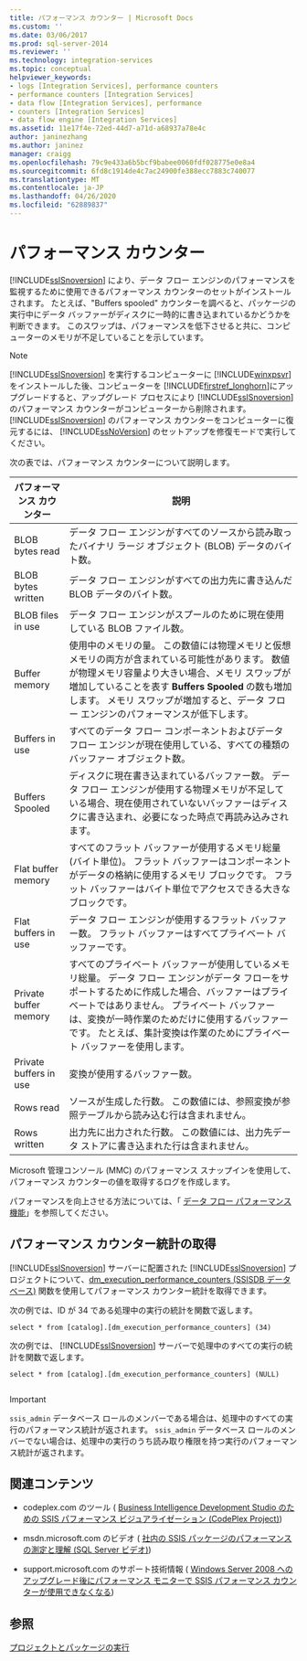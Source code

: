 ```yaml
---
title: パフォーマンス カウンター | Microsoft Docs
ms.custom: ''
ms.date: 03/06/2017
ms.prod: sql-server-2014
ms.reviewer: ''
ms.technology: integration-services
ms.topic: conceptual
helpviewer_keywords:
- logs [Integration Services], performance counters
- performance counters [Integration Services]
- data flow [Integration Services], performance
- counters [Integration Services]
- data flow engine [Integration Services]
ms.assetid: 11e17f4e-72ed-44d7-a71d-a68937a78e4c
author: janinezhang
ms.author: janinez
manager: craigg
ms.openlocfilehash: 79c9e433a6b5bcf9babee0060fdf028775e0e8a4
ms.sourcegitcommit: 6fd8c1914de4c7ac24900fe388ecc7883c740077
ms.translationtype: MT
ms.contentlocale: ja-JP
ms.lasthandoff: 04/26/2020
ms.locfileid: "62889837"
---
```

# <a name="performance-counters"></a>パフォーマンス カウンター
  [!INCLUDE[ssISnoversion](../../includes/ssisnoversion-md.md)] により、データ フロー エンジンのパフォーマンスを監視するために使用できるパフォーマンス カウンターのセットがインストールされます。 たとえば、"Buffers spooled" カウンターを調べると、パッケージの実行中にデータ バッファーがディスクに一時的に書き込まれているかどうかを判断できます。 このスワップは、パフォーマンスを低下させると共に、コンピューターのメモリが不足していることを示しています。  
  
> [!NOTE]  
>  [!INCLUDE[ssISnoversion](../../includes/ssisnoversion-md.md)] を実行するコンピューターに [!INCLUDE[winxpsvr](../../includes/winxpsvr-md.md)]をインストールした後、コンピューターを [!INCLUDE[firstref_longhorn](../../includes/firstref-longhorn-md.md)]にアップグレードすると、アップグレード プロセスにより [!INCLUDE[ssISnoversion](../../includes/ssisnoversion-md.md)] のパフォーマンス カウンターがコンピューターから削除されます。 [!INCLUDE[ssISnoversion](../../includes/ssisnoversion-md.md)] のパフォーマンス カウンターをコンピューターに復元するには、 [!INCLUDE[ssNoVersion](../../includes/ssnoversion-md.md)] のセットアップを修復モードで実行してください。  
  
 次の表では、パフォーマンス カウンターについて説明します。  
  
|パフォーマンス カウンター|説明|  
|-------------------------|-----------------|  
|BLOB bytes read|データ フロー エンジンがすべてのソースから読み取ったバイナリ ラージ オブジェクト (BLOB) データのバイト数。|  
|BLOB bytes written|データ フロー エンジンがすべての出力先に書き込んだ BLOB データのバイト数。|  
|BLOB files in use|データ フロー エンジンがスプールのために現在使用している BLOB ファイル数。|  
|Buffer memory|使用中のメモリの量。 この数値には物理メモリと仮想メモリの両方が含まれている可能性があります。 数値が物理メモリ容量より大きい場合、メモリ スワップが増加していることを表す **Buffers Spooled** の数も増加します。 メモリ スワップが増加すると、データ フロー エンジンのパフォーマンスが低下します。|  
|Buffers in use|すべてのデータ フロー コンポーネントおよびデータ フロー エンジンが現在使用している、すべての種類のバッファー オブジェクト数。|  
|Buffers Spooled|ディスクに現在書き込まれているバッファー数。 データ フロー エンジンが使用する物理メモリが不足している場合、現在使用されていないバッファーはディスクに書き込まれ、必要になった時点で再読み込みされます。|  
|Flat buffer memory|すべてのフラット バッファーが使用するメモリ総量 (バイト単位)。 フラット バッファーはコンポーネントがデータの格納に使用するメモリ ブロックです。 フラット バッファーはバイト単位でアクセスできる大きなブロックです。|  
|Flat buffers in use|データ フロー エンジンが使用するフラット バッファー数。 フラット バッファーはすべてプライベート バッファーです。|  
|Private buffer memory|すべてのプライベート バッファーが使用しているメモリ総量。 データ フロー エンジンがデータ フローをサポートするために作成した場合、バッファーはプライベートではありません。 プライベート バッファーは、変換が一時作業のためだけに使用するバッファーです。 たとえば、集計変換は作業のためにプライベート バッファーを使用します。|  
|Private buffers in use|変換が使用するバッファー数。|  
|Rows read|ソースが生成した行数。 この数値には、参照変換が参照テーブルから読み込む行は含まれません。|  
|Rows written|出力先に出力された行数。 この数値には、出力先データ ストアに書き込まれた行は含まれません。|  
  
 Microsoft 管理コンソール (MMC) のパフォーマンス スナップインを使用して、パフォーマンス カウンターの値を取得するログを作成します。  
  
 パフォーマンスを向上させる方法については、「 [データ フロー パフォーマンス機能](../data-flow/data-flow-performance-features.md)」を参照してください。  
  
## <a name="obtain-performance-counter-statistics"></a>パフォーマンス カウンター統計の取得  
 [!INCLUDE[ssISnoversion](../../includes/ssisnoversion-md.md)] サーバーに配置された [!INCLUDE[ssISnoversion](../../includes/ssisnoversion-md.md)] プロジェクトについて、[dm_execution_performance_counters (SSISDB データベース)](/sql/integration-services/functions-dm-execution-performance-counters) 関数を使用してパフォーマンス カウンター統計を取得できます。  
  
 次の例では、ID が 34 である処理中の実行の統計を関数で返します。  
  
```  
select * from [catalog].[dm_execution_performance_counters] (34)  
```  
  
 次の例では、 [!INCLUDE[ssISnoversion](../../includes/ssisnoversion-md.md)] サーバーで処理中のすべての実行の統計を関数で返します。  
  
```  
select * from [catalog].[dm_execution_performance_counters] (NULL)  
  
```  
  
> [!IMPORTANT]  
>  `ssis_admin` データベース ロールのメンバーである場合は、処理中のすべての実行のパフォーマンス統計が返されます。  `ssis_admin` データベース ロールのメンバーでない場合は、処理中の実行のうち読み取り権限を持つ実行のパフォーマンス統計が返されます。  
  
## <a name="related-content"></a>関連コンテンツ  
  
-   codeplex.com のツール ( [Business Intelligence Development Studio のための SSIS パフォーマンス ビジュアライゼーション (CodePlex Project)](https://go.microsoft.com/fwlink/?LinkId=146626))  
  
-   msdn.microsoft.com のビデオ ( [社内の SSIS パッケージのパフォーマンスの測定と理解 (SQL Server ビデオ)](https://go.microsoft.com/fwlink/?LinkId=150497))  
  
-   support.microsoft.com のサポート技術情報 ( [Windows Server 2008 へのアップグレード後にパフォーマンス モニターで SSIS パフォーマンス カウンターが使用できなくなる](https://go.microsoft.com/fwlink/?LinkId=235319))  
  
## <a name="see-also"></a>参照  
 [プロジェクトとパッケージの実行](../packages/run-integration-services-ssis-packages.md)  
  
  
